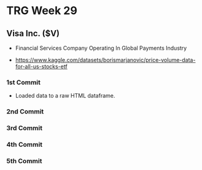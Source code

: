 # TRG Week 29

## Visa Inc. ($V)

- Financial Services Company Operating In Global Payments Industry

- https://www.kaggle.com/datasets/borismarjanovic/price-volume-data-for-all-us-stocks-etf

### 1st Commit

- Loaded data to a raw HTML dataframe.

### 2nd Commit

### 3rd Commit

### 4th Commit

### 5th Commit